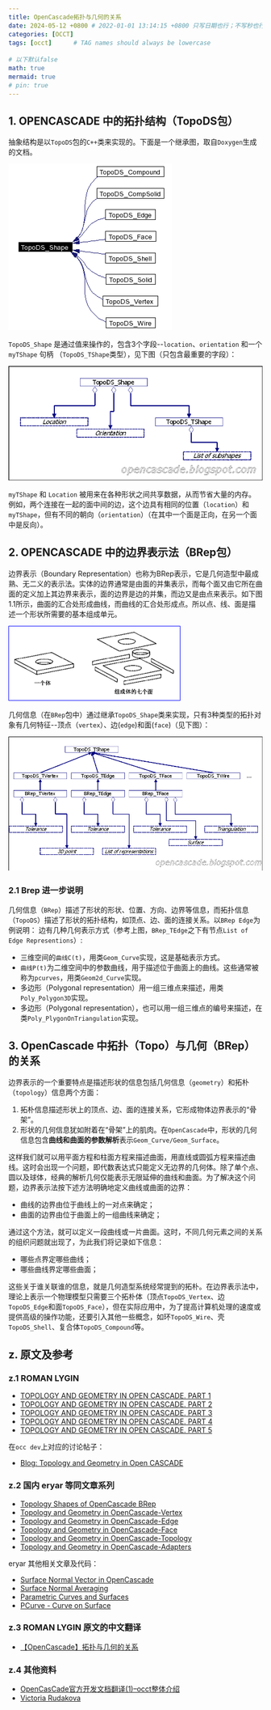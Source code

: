 ```yaml
---
title: OpenCascade拓扑与几何的关系
date: 2024-05-12 +0800 # 2022-01-01 13:14:15 +0800 只写日期也行；不写秒也行；这样也行 2022-03-09T00:55:42+08:00
categories: [OCCT]
tags: [occt]      # TAG names should always be lowercase

# 以下默认false
math: true
mermaid: true
# pin: true
---
```


## 1. OPENCASCADE 中的拓扑结构（TopoDS包）

抽象结构是以`TopoDS`包的`C++`类来实现的。下面是一个继承图，取自`Doxygen`生成的文档。

![TopoDS_inheritance_diagram](/assets/images/occ/classTopoDS_Shape_inherit_graph.png)

`TopoDS_Shape` 是通过值来操作的，包含3个字段--`location`、`orientation` 和一个 `myTShape` 句柄 （`TopoDS_TShape`类型），见下图（只包含最重要的字段）：

![TopoDS_Shape_structure_diagram](/assets/images/occ/TopoDS_Shape_abstract_1.png)

`myTShape` 和 `Location` 被用来在各种形状之间共享数据，从而节省大量的内存。例如，两个连接在一起的面中间的边，这个边具有相同的位置（`location`）和 `myTShape`，但有不同的朝向（`orientation`）（在其中一个面是正向，在另一个面中是反向）。

## 2. OPENCASCADE 中的边界表示法（BRep包）

边界表示（Boundary Representation）也称为BRep表示，它是几何造型中最成熟、无二义的表示法。实体的边界通常是由面的并集表示，而每个面又由它所在曲面的定义加上其边界来表示，面的边界是边的并集，而边又是由点来表示。如下图1.1所示，曲面的汇合处形成曲线，而曲线的汇合处形成点。所以点、线、面是描述一个形状所需要的基本组成单元。

![BRep Shape demo](/assets/images/occ/BRep_Shape_demo.png)

几何信息（在`BRep`包中）通过继承`TopoDS_Shape`类来实现，只有3种类型的拓扑对象有几何特征--顶点（`vertex`）、边(`edge`)和面(`face`)（见下图）：

![BRep_Shape_inheritance_diagram](/assets/images/occ/TooDS_Geometry_abstract_2.png)

### 2.1 Brep 进一步说明

几何信息（`BRep`）描述了形状的形状、位置、方向、边界等信息，而拓扑信息（`TopoDS`）描述了形状的拓扑结构，如顶点、边、面的连接关系。以`BRep Edge`为例说明：
边有几种几何表示方式（参考上图，`BRep_TEdge`之下有节点`List of Edge Representions`）:

- 三维空间的`曲线C(t)`，用类`Geom_Curve`实现，这是基础表示方式。
- `曲线P(t)`为二维空间中的参数曲线，用于描述位于曲面上的曲线。这些通常被称为`pcurves`，用类`Geom2d_Curve`实现。
- 多边形（Polygonal representation）用一组三维点来描述，用类`Poly_Polygon3D`实现。
- 多边形（Polygonal representation），也可以用一组三维点的编号来描述，在类`Poly_PlygonOnTriangulation`实现。

## 3. OpenCascade 中拓扑（Topo）与几何（BRep）的关系

边界表示的一个重要特点是描述形状的信息包括几何信息（`geometry`）和拓朴（`topology`）信息两个方面：

1. 拓朴信息描述形状上的顶点、边、面的连接关系，它形成物体边界表示的“骨架”。
2. 形状的几何信息犹如附着在“骨架”上的肌肉。在`OpenCascade`中，形状的几何信息包含**曲线和曲面的参数解析**表示`Geom_Curve/Geom_Surface`。

这样我们就可以用平面方程和柱面方程来描述曲面，用直线或圆弧方程来描述曲线。这时会出现一个问题，即代数表达式只能定义无边界的几何体。除了单个点、圆以及球体，经典的解析几何仅能表示无限延伸的曲线和曲面。为了解决这个问题，边界表示法按下述方法明确地定义曲线或曲面的边界：

- 曲线的边界由位于曲线上的一对点来确定；
- 曲面的边界由位于曲面上的一组曲线来确定；

通过这个方法，就可以定义一段曲线或一片曲面。这时，不同几何元素之间的关系的组织问题就出现了，为此我们将记录如下信息：

- 哪些点界定哪些曲线；
- 哪些曲线界定哪些曲面；

这些关于谁关联谁的信息，就是几何造型系统经常提到的拓朴。在边界表示法中，理论上表示一个物理模型只需要三个拓朴体（顶点`TopoDS_Vertex`、边`TopoDS_Edge`和面`TopoDS_Face`），但在实际应用中，为了提高计算机处理的速度或提供高级的操作功能，还要引入其他一些概念，如环`TopoDS_Wire`、壳`TopoDS_Shell`、复合体`TopoDS_Compound`等。

## z. 原文及参考

### z.1 ROMAN LYGIN

- [TOPOLOGY AND GEOMETRY IN OPEN CASCADE. PART 1](https://opencascade.blogspot.com/2009/02/topology-and-geometry-in-open-cascade.html)
- [TOPOLOGY AND GEOMETRY IN OPEN CASCADE. PART 2](https://opencascade.blogspot.com/2009/02/topology-and-geometry-in-open-cascade_09.html)
- [TOPOLOGY AND GEOMETRY IN OPEN CASCADE. PART 3](https://opencascade.blogspot.com/2009/02/topology-and-geometry-in-open-cascade_12.html)
- [TOPOLOGY AND GEOMETRY IN OPEN CASCADE. PART 4](https://opencascade.blogspot.com/2009/02/continued.html)
- [TOPOLOGY AND GEOMETRY IN OPEN CASCADE. PART 5](https://opencascade.blogspot.com/2009/02/topology-and-geometry-in-open-cascade_27.html)

在`occ dev`上对应的讨论帖子：

- [Blog: Topology and Geometry in Open CASCADE](https://dev.opencascade.org/content/blog-topology-and-geometry-open-cascade)

### z.2 国内 eryar 等同文章系列

- [Topology Shapes of OpenCascade BRep](https://www.cppblog.com/eryar/archive/2013/12/21/204939.html)
- [Topology and Geometry in OpenCascade-Vertex](https://www.cnblogs.com/opencascade/p/3603004.html)
- [Topology and Geometry in OpenCascade-Edge](https://www.cnblogs.com/opencascade/p/3604052.html)
- [Topology and Geometry in OpenCascade-Face](https://www.cnblogs.com/opencascade/p/3605729.html)
- [Topology and Geometry in OpenCascade-Topology](https://www.cnblogs.com/opencascade/p/3608508.html)
- [Topology and Geometry in OpenCascade-Adapters](https://www.cnblogs.com/opencascade/p/3662581.html)

eryar 其他相关文章及代码：

- [Surface Normal Vector in OpenCascade](https://www.cnblogs.com/opencascade/p/3548667.html)
- [Surface Normal Averaging](https://www.cnblogs.com/opencascade/p/3572499.html)
- [Parametric Curves and Surfaces](https://www.cnblogs.com/opencascade/p/3592395.html)
- [PCurve - Curve on Surface](https://www.cnblogs.com/opencascade/p/3601859.html)

### z.3 ROMAN LYGIN 原文的中文翻译

- [【OpenCascade】拓扑与几何的关系](https://zhuanlan.zhihu.com/p/437332699)

### z.4 其他资料

- [OpenCasCade官方开发文档翻译(1)–occt整体介绍](https://www.caxkernel.com/8154.html)
- [Victoria Rudakova](https://vicrucann.github.io/tutorials)
